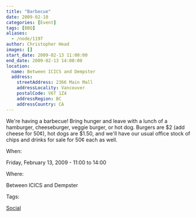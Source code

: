 ```yaml
---
title: "Barbecue"
date: 2009-02-10
categories: [Event]
tags: [BBQ]
aliases:
  - /node/1197
author: Christopher Head
images: []
start_date: 2009-02-13 11:00:00
end_date: 2009-02-13 14:00:00
location:
  name: Between ICICS and Dempster
  address:
    streetAddress: 2366 Main Mall
    addressLocality: Vancouver
    postalCode: V6T 1Z4
    addressRegion: BC
    addressCountry: CA
---
```


We're having a barbecue! Bring hunger and leave with a lunch of a hamburger, cheeseburger, veggie burger, or hot dog. Burgers are $2 (add cheese for 50¢), hot dogs are $1.50, and we'll have our usual office stock of chips and drinks for sale for 50¢ each as well.

When: 

Friday, February 13, 2009 - 11:00 to 14:00

Where: 

Between ICICS and Dempster

Tags: 

[Social](/social)
